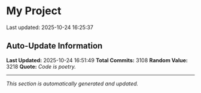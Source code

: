 # My Project


Last updated: 2025-10-24 16:25:37











































































































































































































































































































































































































































































































































































































































































































































































































































































































































































































































































































































































































































































































































































































































































































































































































































































































































































































































































































































































































































































































































































































































































































































































































































































































































































































































































































































































































































































































































































































































































































































































































































































































































































































































































































































































































































## Auto-Update Information

**Last Updated:** 2025-10-24 16:51:49
**Total Commits:** 3108
**Random Value:** 3218
**Quote:** _Code is poetry._

---
_This section is automatically generated and updated._